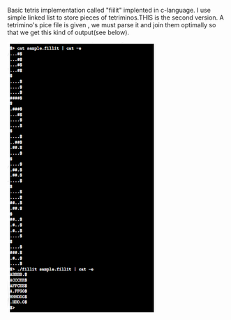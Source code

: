 Basic tetris implementation called "fiilit" implented in c-language.
I use simple linked list  to store pieces of tetriminos.THIS is the second version. A tetrimino's pice file is given , we must parse it and join them optimally so that we get this kind of output(see below).


![alt tag](image.png)

